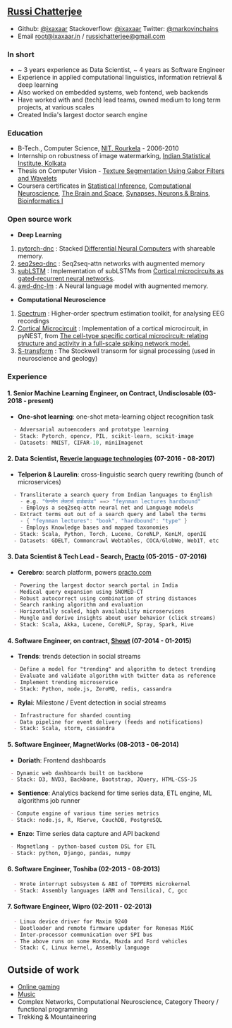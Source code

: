 
<!-- &nbsp; &nbsp;&nbsp;&nbsp;&nbsp;&nbsp;&nbsp;&nbsp;&nbsp;&nbsp;&nbsp;&nbsp;&nbsp;&nbsp;&nbsp;<img src="https://i.imgur.com/il87wZJ.jpg" alt="Drawing" width="200px"/> -->

## [Russi Chatterjee](https://i.imgur.com/il87wZJ.jpg)
- Github: [@ixaxaar](https://github.com/ixaxaar) Stackoverflow: [@ixaxaar](https://stackoverflow.com/users/2134957/ixaxaar) Twitter: [@markovinchains](https://twitter.com/markovinchains)
- Email [root@ixaxaar.in](root@ixaxaar.in) / [russichatterjee@gmail.com](russichatterjee@gmail.com)

### In short
- ~ 3 years experience as Data Scientist, ~ 4 years as Software Engineer
- Experience in applied computational linguistics, information retrieval & deep learning
- Also worked on embedded systems, web fontend, web backends
- Have worked with and (tech) lead teams, owned medium to long term projects, at various scales
- Created India's largest doctor search engine

### Education
- B-Tech., Computer Science, [NIT, Rourkela](https://en.wikipedia.org/wiki/National_Institute_of_Technology,_Rourkela) - 2006-2010
- Internship on robustness of image watermarking, [Indian Statistical Institute, Kolkata](https://en.wikipedia.org/wiki/Indian_Statistical_Institute)
- Thesis on Computer Vision - [Texture Segmentation Using Gabor Filters and Wavelets](http://ethesis.nitrkl.ac.in/1616/1/Image_Segmentation-project.pdf)
- Coursera certificates in [Statistical Inference](https://www.coursera.org/course/statinference), [Computational Neuroscience](https://www.coursera.org/course/compneuro), [The Brain and Space](https://www.coursera.org/course/brainspace), [Synapses, Neurons & Brains](https://www.coursera.org/account/accomplishments/records/ggNMj63vVSXXKNwM), [Bioinformatics I](https://www.coursera.org/account/accomplishments/records/CFDUSJFAXFYR)

### Open source work

- **Deep Learning**
1. [pytorch-dnc](https://github.com/ixaxaar/pytorch-dnc) : Stacked [Differential Neural Computers](https://www.nature.com/articles/nature20101.epdf?author_access_token=ImTXBI8aWbYxYQ51Plys8NRgN0jAjWel9jnR3ZoTv0MggmpDmwljGswxVdeocYSurJ3hxupzWuRNeGvvXnoO8o4jTJcnAyhGuZzXJ1GEaD-Z7E6X_a9R-xqJ9TfJWBqz) with shareable memory.
2. [seq2seq-dnc](https://github.com/ixaxaar/seq2seq-dnc) : Seq2seq-attn networks with augmented memory
2. [subLSTM](https://github.com/ixaxaar/pytorch-sublstm) : Implementation of subLSTMs from [Cortical microcircuits as gated-recurrent neural networks](https://arxiv.org/abs/1711.02448).
3. [awd-dnc-lm](https://github.com/ixaxaar/awd-dnc-lm) : A Neural language model with augmented memory.
- **Computational Neuroscience**
1. [Spectrum](https://github.com/synergetics/spectrum) : Higher-order spectrum estimation toolkit, for analysing EEG recordings
2. [Cortical Microcircuit](https://github.com/synergetics/potjans_2014) : Implementation of a cortical microcircuit, in pyNEST, from [The cell-type specific cortical microcircuit: relating structure and activity in a full-scale spiking network model.](https://www.ncbi.nlm.nih.gov/pubmed/23203991)
3. [S-transform](https://github.com/synergetics/stockwell_transform) : The Stockwell transorm for signal processing (used in neuroscience and geology)

### Experience
#### 1. Senior Machine Learning Engineer, on Contract, Undisclosable (03-2018 - present)
- **One-shot learning**: one-shot meta-learning object recognition task

```scala
  - Adversarial autoencoders and prototype learning
  - Stack: Pytorch, opencv, PIL, scikit-learn, scikit-image
  - Datasets: MNIST, CIFAR-10, miniImagenet
```

#### 2. Data Scientist, [Reverie language technologies](http://reverieinc.com/) (07-2016 - 08-2017)
- **Telperion & Laurelin**: cross-linguistic search query rewriting (bunch of microservices)

```scala
  - Transliterate a search query from Indian languages to English
    - e.g. "फेनमैन लेक्टर्स हार्डबाउंड" ==> "feynman lectures hardbound"
    - Employs a seq2seq-attn neural net and Language models
  - Extract terms out out of a search query and label the terms
    - { "feynman lectures": "book", "hardbound": "type" }
    - Employs Knowledge bases and mapped taxonomies
  - Stack: Scala, Python, Torch, Lucene, CoreNLP, KenLM, openIE
  - Datasets: GDELT, Commoncrawl Webtables, COCA/GlobWe, Web1T, etc
```

#### 3. Data Scientist & Tech Lead - Search, [Practo](https://practo.com) (05-2015 - 07-2016)
- **Cerebro**: search platform, powers [practo.com](https://practo.com)
```markdown
  - Powering the largest doctor search portal in India
  - Medical query expansion using SNOMED-CT
  - Robust autocorrect using combination of string distances
  - Search ranking algorithm and evaluation
  - Horizontally scaled, high availability microservices
  - Mungle and derive insights about user behavior (click streams)
  - Stack: Scala, Akka, Lucene, CoreNLP, Spray, Spark, Hive
```

#### 4. Software Engineer, on contract, [Showt](https://showt.com) (07-2014 - 01-2015)
- **Trends**: trends detection in social streams
```markdown
  - Define a model for "trending" and algorithm to detect trending
  - Evaluate and validate algorithm with twitter data as reference
  - Implement trending microservice
  - Stack: Python, node.js, ZeroMQ, redis, cassandra
```
- **Rylai**: Milestone / Event detection in social streams
```markdown
  - Infrastructure for sharded counting
  - Data pipeline for event delivery (feeds and notifications)
  - Stack: Scala, storm, cassandra
```

#### 5. Software Engineer, MagnetWorks (08-2013 - 06-2014)
 - **Doriath**: Frontend dashboards
```markdown
 - Dynamic web dashboards built on backbone
 - Stack: D3, NVD3, Backbone, Bootstrap, JQuery, HTML-CSS-JS
```
 - **Sentience**: Analytics backend for time series data, ETL engine, ML algorithms job runner
```markdown
 - Compute engine of various time series metrics
 - Stack: node.js, R, RServe, CouchDB, PostgreSQL
```
 - **Enzo**: Time series data capture and API backend
```markdown
 - Magnetlang - python-based custom DSL for ETL
 - Stack: python, Django, pandas, numpy
```

#### 6. Software Engineer, Toshiba (02-2013 - 08-2013)
```markdown
  - Wrote interrupt subsystem & ABI of TOPPERS microkernel
  - Stack: Assembly languages (ARM and Tensilica), C, gcc
```

#### 7. Software Engineer, Wipro (02-2011 - 02-2013)
```markdown
  - Linux device driver for Maxim 9240
  - Bootloader and remote firmware updater for Renesas M16C
  - Inter-processor communication over SPI bus
  - The above runs on some Honda, Mazda and Ford vehicles
  - Stack: C, Linux kernel, Assembly language
```

## Outside of work

- [Online gaming](http://steamcommunity.com/profiles/76561198086597123/)
- [Music](https://www.last.fm/user/vairagyam)
- Complex Networks, Computational Neuroscience, Category Theory / functional programming
- Trekking & Mountaineering
